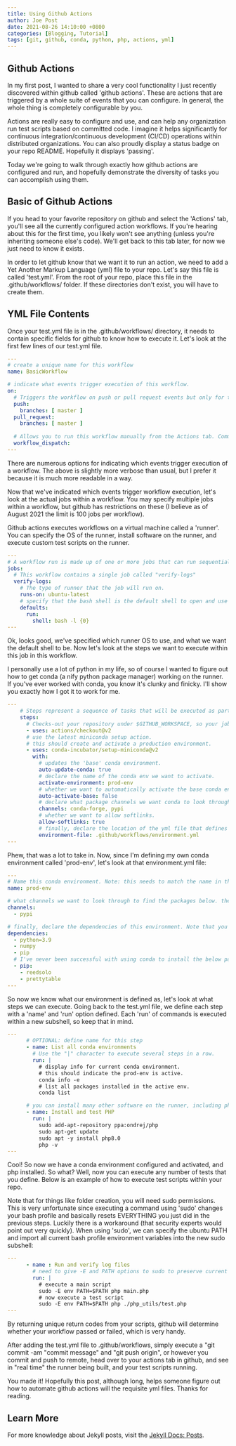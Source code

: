```yaml
---
title: Using Github Actions
author: Joe Post
date: 2021-08-26 14:10:00 +0800
categories: [Blogging, Tutorial]
tags: [git, github, conda, python, php, actions, yml]
---
```



## Github Actions

In my first post, I wanted to share a very cool functionality I just recently discovered within github called 'github actions'. These are actions that are triggered by a whole suite of events that you can configure. In general, the whole thing is completely configurable by you. 

Actions are really easy to configure and use, and can help any organization run test scripts based on committed code. I imagine it helps significantly for continuous integration/continuous development (CI/CD) operations within distributed organizations. You can also proudly display a status badge on your repo README. Hopefully it displays 'passing'. 

Today we're going to walk through exactly how github actions are configured and run, and hopefully demonstrate the diversity of tasks you can accomplish using them. 

## Basic of Github Actions

If you head to your favorite repository on github and select the 'Actions' tab, you'll see all the currently configured action workflows. If you're hearing about this for the first time, you likely won't see anything (unless you're inheriting someone else's code). We'll get back to this tab later, for now we just need to know it exists.

In order to let github know that we want it to run an action, we need to add a Yet Another Markup Language (yml) file to your repo. Let's say this file is called 'test.yml'. From the root of your repo, place this file in the .github/workflows/ folder. If these directories don't exist, you will have to create them. 

## YML File Contents

Once your test.yml file is in the .github/workflows/ directory, it needs to contain specific fields for github to know how to execute it. Let's look at the first few lines of our test.yml file.

```yaml
---
# create a unique name for this workflow
name: BasicWorkflow

# indicate what events trigger execution of this workflow.
on:
  # Triggers the workflow on push or pull request events but only for the master branch.
  push:
    branches: [ master ]
  pull_request:
    branches: [ master ]
  
  # Allows you to run this workflow manually from the Actions tab. Comment out to disable.
  workflow_dispatch:
---
```

There are numerous options for indicating which events trigger execution of a workflow. The above is slightly more verbose than usual, but I prefer it because it is much more readable in a way.

Now that we've indicated which events trigger workflow execution, let's look at the actual jobs within a workflow. You may specify multiple jobs within a workflow, but github has restrictions on these (I believe as of August 2021 the limit is 100 jobs per workflow).

Github actions executes workflows on a virtual machine called a 'runner'. You can specify the OS of the runner, install software on the runner, and execute custom test scripts on the runner. 

```yaml
---
# A workflow run is made up of one or more jobs that can run sequentially or in parallel.
jobs:
  # This workflow contains a single job called "verify-logs"
  verify-logs:
    # The type of runner that the job will run on.
    runs-on: ubuntu-latest
    # specify that the bash shell is the default shell to open and use for all "run" commands. Unless specified, the shell used is /bin/sh. I prefer /bin/bash.
    defaults:
      run:
        shell: bash -l {0}
---
```

Ok, looks good, we've specified which runner OS to use, and what we want the default shell to be. Now let's look at the steps we want to execute within this job in this workflow. 

I personally use a lot of python in my life, so of course I wanted to figure out how to get conda (a nify python package manager) working on the runner. If you've ever worked with conda, you know it's clunky and finicky. I'll show you exactly how I got it to work for me. 

```yaml
---
    # Steps represent a sequence of tasks that will be executed as part of the job.
    steps:
      # Checks-out your repository under $GITHUB_WORKSPACE, so your job can access it.
      - uses: actions/checkout@v2
      # use the latest miniconda setup action.
      # this should create and activate a production environment. 
      - uses: conda-incubator/setup-miniconda@v2
        with:
          # updates the 'base' conda environment.
          auto-update-conda: true
          # declare the name of the conda env we want to activate.
          activate-environment: prod-env
          # whether we want to automatically activate the base conda environment. it is generally not advisable to use the base environment. we'll be creating our own environment and activating that, so no need to activate the base env. 
          auto-activate-base: false
          # declare what package channels we want conda to look through for packages.
          channels: conda-forge, pypi
          # whether we want to allow softlinks.
          allow-softlinks: true
          # finally, declare the location of the yml file that defines this conda env.
          environment-file: .github/workflows/environment.yml
---
```

Phew, that was a lot to take in. Now, since I'm defining my own conda environment called 'prod-env', let's look at that environment.yml file:

```yaml
---
# Name this conda environment. Note: this needs to match the name in the test.yml file.
name: prod-env

# what channels we want to look through to find the packages below. these are only searched after conda searches its default channels.
channels:
  - pypi

# finally, declare the dependencies of this environment. Note that you can specify specific version numbers for each package, which is generally advisable. Otherwise, the 'latest' version is pulled.
dependencies:
  - python=3.9
  - numpy
  - pip 
  # I've never been successful with using conda to install the below packages, BUT you can use pip to install these within the prod-env environment.
  - pip:
    - reedsolo
    - prettytable
---
```

So now we know what our environment is defined as, let's look at what steps we can execute. Going back to the test.yml file, we define each step with a 'name' and 'run' option defined. Each 'run' of commands is executed within a new subshell, so keep that in mind. 

```yaml
---
      # OPTIONAL: define name for this step
      - name: List all conda environments 
        # Use the "|" character to execute several steps in a row. 
        run: |
          # display info for current conda environment. 
          # this should indicate the prod-env is active.
          conda info -e
          # list all packages installed in the active env.
          conda list

      # you can install many other software on the runner, including php for example.
      - name: Install and test PHP 
        run: |
          sudo add-apt-repository ppa:ondrej/php
          sudo apt-get update
          sudo apt -y install php8.0
          php -v
---
```

Cool! So now we have a conda environment configured and activated, and php installed. So what? Well, now you can execute any number of tests that you define. Below is an example of how to execute test scripts within your repo. 

Note that for things like folder creation, you will need sudo permissions. This is very unfortunate since executing a command using 'sudo' changes your bash profile and basically resets EVERYTHING you just did in the previous steps. Luckily there is a workaround (that security experts would point out very quickly). When using 'sudo', we can specify the ubuntu PATH and import all current bash profile environment variables into the new sudo subshell:

```yaml
---
      - name : Run and verify log files
        # need to give -E and PATH options to sudo to preserve current env variables. 
        run: |      
          # execute a main script
          sudo -E env PATH=$PATH php main.php
          # now execute a test script
          sudo -E env PATH=$PATH php ./php_utils/test.php
---
```

By returning unique return codes from your scripts, github will determine whether your workflow passed or failed, which is very handy. 

After adding the test.yml file to .github/workflows, simply execute a "git commit -am "commit message" and "git push origin", or however you commit and push to remote, head over to your actions tab in github, and see in "real time" the runner being built, and your test scripts running.

You made it! Hopefully this post, although long, helps someone figure out how to automate github actions will the requisite yml files. Thanks for reading.

## Learn More

For more knowledge about Jekyll posts, visit the [Jekyll Docs: Posts](https://jekyllrb.com/docs/posts/).

